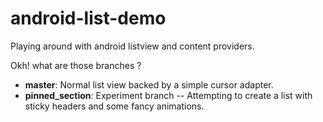 android-list-demo
=================

Playing around with android listview and content providers.

Okh! what are those branches ?

* **master**: 
		Normal list view backed by a simple cursor adapter.
* **pinned_section**:
		Experiment branch -- Attempting to create a list with sticky headers and some fancy animations.



